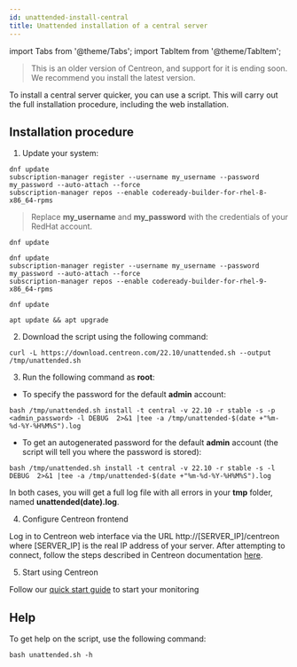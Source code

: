 ```yaml
---
id: unattended-install-central
title: Unattended installation of a central server
---
```

import Tabs from '@theme/Tabs';
import TabItem from '@theme/TabItem';

> This is an older version of Centreon, and support for it is ending soon. We recommend you install the latest version.

To install a central server quicker, you can use a script. This will carry out the full installation procedure, including the web installation.

## Installation procedure

1. Update your system:

<Tabs groupId="sync">
<TabItem value="RHEL 8" label="RHEL 8">

```shell
dnf update
subscription-manager register --username my_username --password my_password --auto-attach --force
subscription-manager repos --enable codeready-builder-for-rhel-8-x86_64-rpms
```

> Replace **my_username** and **my_password** with the credentials of your RedHat account.

</TabItem>

<TabItem value="Alma / Oracle Linux 8" label="Alma / Oracle Linux 8">

```shell
dnf update
```

</TabItem>
<TabItem value="RHEL 9" label="RHEL 9">

```shell
dnf update
subscription-manager register --username my_username --password my_password --auto-attach --force
subscription-manager repos --enable codeready-builder-for-rhel-9-x86_64-rpms
```

</TabItem>
<TabItem value="Alma / Oracle Linux 9" label="Alma / Oracle Linux 9">

```shell
dnf update
```

</TabItem>
<TabItem value="Debian 11" label="Debian 11">

```shell
apt update && apt upgrade
```

</TabItem>
</Tabs>

2. Download the script using the following command:

```shell
curl -L https://download.centreon.com/22.10/unattended.sh --output /tmp/unattended.sh
```

3. Run the following command as **root**:

* To specify the password for the default **admin** account:

```shell
bash /tmp/unattended.sh install -t central -v 22.10 -r stable -s -p <admin_password> -l DEBUG  2>&1 |tee -a /tmp/unattended-$(date +"%m-%d-%Y-%H%M%S").log
```

* To get an autogenerated password for the default **admin** account (the script will tell you where the password is stored):

```shell
bash /tmp/unattended.sh install -t central -v 22.10 -r stable -s -l DEBUG  2>&1 |tee -a /tmp/unattended-$(date +"%m-%d-%Y-%H%M%S").log
```

In both cases, you will get a full log file with all errors in your **tmp** folder, named **unattended(date).log**.

4. Configure Centreon frontend

Log in to Centreon web interface via the URL http://[SERVER_IP]/centreon where [SERVER_IP] is the real IP address of your server.
After attempting to connect, follow the steps described in Centreon documentation [here](../../web-and-post-installation).

5. Start using Centreon

Follow our [quick start guide](../../getting-started/welcome.md) to start your monitoring
   
## Help

To get help on the script, use the following command:

```shell
bash unattended.sh -h
```
